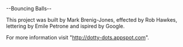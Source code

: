 --Bouncing Balls--

This project was built by Mark Brenig-Jones, effected by Rob Hawkes, lettering by Emile Petrone and ispired by Google.

For more information visit "http://dotty-dots.appspot.com".